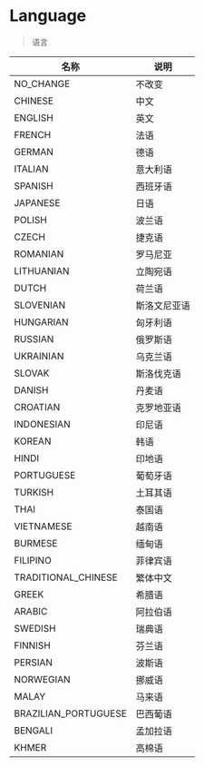 # Language

> 语言

| 名称                   | 说明     |
|----------------------|--------|
| NO_CHANGE            | 不改变    |
| CHINESE              | 中文     |
| ENGLISH              | 英文     |
| FRENCH               | 法语     |
| GERMAN               | 德语     |
| ITALIAN              | 意大利语   |
| SPANISH              | 西班牙语   |
| JAPANESE             | 日语     |
| POLISH               | 波兰语    |
| CZECH                | 捷克语    |
| ROMANIAN             | 罗马尼亚   |
| LITHUANIAN           | 立陶宛语   |
| DUTCH                | 荷兰语    |
| SLOVENIAN            | 斯洛文尼亚语 |
| HUNGARIAN            | 匈牙利语   |
| RUSSIAN              | 俄罗斯语   |
| UKRAINIAN            | 乌克兰语   |
| SLOVAK               | 斯洛伐克语  |
| DANISH               | 丹麦语    |
| CROATIAN             | 克罗地亚语  |
| INDONESIAN           | 印尼语    |
| KOREAN               | 韩语     |
| HINDI                | 印地语    |
| PORTUGUESE           | 葡萄牙语   |
| TURKISH              | 土耳其语   |
| THAI                 | 泰国语    |
| VIETNAMESE           | 越南语    |
| BURMESE              | 缅甸语    |
| FILIPINO             | 菲律宾语   |
| TRADITIONAL_CHINESE  | 繁体中文   |
| GREEK                | 希腊语    |
| ARABIC               | 阿拉伯语   |
| SWEDISH              | 瑞典语    |
| FINNISH              | 芬兰语    |
| PERSIAN              | 波斯语    |
| NORWEGIAN            | 挪威语    |
| MALAY                | 马来语    |
| BRAZILIAN_PORTUGUESE | 巴西葡语   |
| BENGALI              | 孟加拉语   |
| KHMER                | 高棉语    |